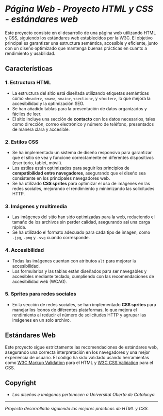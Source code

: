 # *Página Web - Proyecto HTML y CSS - estándares web*

Este proyecto consiste en el desarrollo de una página web utilizando HTML y CSS, siguiendo los estándares web establecidos por la W3C. El objetivo principal es garantizar una estructura semántica, accesible y eficiente, junto con un diseño optimizado que mantenga buenas prácticas en cuanto a rendimiento y usabilidad.

## Características

### 1. **Estructura HTML**
   - La estructura del sitio está diseñada utilizando etiquetas semánticas como `<header>`, `<nav>`, `<main>`, `<section>`, y `<footer>`, lo que mejora la accesibilidad y la optimización SEO.
   - Se han añadido tablas para la presentación de datos organizados y fáciles de leer.
   - El sitio incluye una sección de **contacto** con los datos necesarios, tales como dirección, correo electrónico y número de teléfono, presentados de manera clara y accesible.

### 2. **Estilos CSS**
   - Se ha implementado un sistema de diseño responsivo para garantizar que el sitio se vea y funcione correctamente en diferentes dispositivos (escritorio, tablet, móvil).
   - Los estilos están optimizados para seguir los principios de **compatibilidad entre navegadores**, asegurando que el diseño sea consistente en los principales navegadores web.
   - Se ha utilizado **CSS sprites** para optimizar el uso de imágenes en las redes sociales, mejorando el rendimiento y minimizando las solicitudes HTTP.

### 3. **Imágenes y multimedia**
   - Las imágenes del sitio han sido optimizadas para la web, reduciendo el tamaño de los archivos sin perder calidad, asegurando así una carga rápida.
   - Se ha utilizado el formato adecuado para cada tipo de imagen, como `.jpg`, `.png` y `.svg` cuando corresponde.

### 4. **Accesibilidad**
   - Todas las imágenes cuentan con atributos `alt` para mejorar la accesibilidad.
   - Los formularios y las tablas están diseñados para ser navegables y accesibles mediante teclado, cumpliendo con las recomendaciones de accesibilidad web (WCAG).

### 5. **Sprites para redes sociales**
   - En la sección de redes sociales, se han implementado **CSS sprites** para manejar los íconos de diferentes plataformas, lo que mejora el rendimiento al reducir el número de solicitudes HTTP y agrupar las imágenes en un solo archivo.

## Estándares Web
Este proyecto sigue estrictamente las recomendaciones de estándares web, asegurando una correcta interpretación en los navegadores y una mejor experiencia de usuario. El código ha sido validado usando herramientas como [W3C Markup Validation](https://validator.w3.org/) para el HTML y [W3C CSS Validation](https://jigsaw.w3.org/css-validator/) para el CSS.

## Copyright
- *Los diseños e imágenes pertenecen a Universitat Oberta de Catalunya.*


---
*Proyecto desarrollado siguiendo las mejores prácticas de HTML y CSS.*